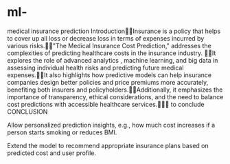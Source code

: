 # ml-
medical insurance prediction 
IntroductionInsurance is a policy that helps to cover up all loss or decrease loss in terms of expenses incurred by various risks."The Medical Insurance Cost Prediction," addresses the complexities of predicting healthcare costs in the insurance industry. It explores the role of advanced analytics , machine learning, and big data in assessing individual health risks and predicting future medical expenses.It also highlights how predictive models can help insurance companies design better policies and price premiums more accurately, benefiting both insurers and policyholders.Additionally, it emphasizes the importance of transparency, ethical considerations, and the need to balance cost predictions with accessible healthcare services.
to conclude
CONCLUSION

Allow personalized prediction insights, e.g., how much cost increases if a person starts smoking or reduces BMI.

Extend the model to recommend appropriate insurance plans based on predicted cost and user profile.
